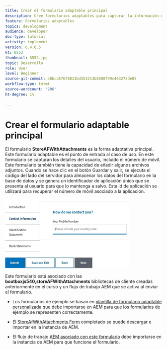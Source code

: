 ```yaml
---
title: Crear el formulario adaptable principal
description: Cree formularios adaptables para capturar la información del solicitante y el formulario adaptable para recuperar el formulario adaptable guardado
feature: Formularios adaptables
topics: development
audience: developer
doc-type: tutorial
activity: implement
version: 6.4,6.5
kt: 6552
thumbnail: 6552.jpg
topic: Desarrollo
role: User
level: Beginner
source-git-commit: b0bca57676813bd353213b4808f99c463272de85
workflow-type: tm+mt
source-wordcount: '206'
ht-degree: 1%

---
```



# Crear el formulario adaptable principal

El formulario **StoreAFWithAttachments** es la forma adaptativa principal. Este formulario adaptable es el punto de entrada al caso de uso. En este formulario se capturan los detalles del usuario, incluido el número de móvil. Este formulario también tiene la capacidad de añadir algunos archivos adjuntos. Cuando se hace clic en el botón Guardar y salir, se ejecuta el código del lado del servidor para almacenar los datos del formulario en la base de datos y se genera un identificador de aplicación único que se presenta al usuario para que lo mantenga a salvo. Esta id de aplicación se utilizará para recuperar el número de móvil asociado a la aplicación.

![formulario de aplicación principal](assets/6552.JPG)

Este formulario está asociado con las **bootboxjs540,storeAFWithAttachments** bibliotecas de cliente creadas anteriormente en el curso y un flujo de trabajo AEM que se activa al enviar el formulario.


* Los formularios de ejemplo se basan en [plantilla de formulario adaptable personalizada](assets/custom-template-with-page-component.zip) que debe importarse en AEM para que los formularios de ejemplo se representen correctamente.

* El [StoreAfWithAttachments Form](assets/store-af-with-attachments-form.zip) completado se puede descargar e importar en la instancia de AEM.

* El flujo de trabajo [AEM asociado con este formulario](assets/workflow-model-store-af-with-attachments.zip) debe importarse en la instancia de AEM para que funcione el formulario.



